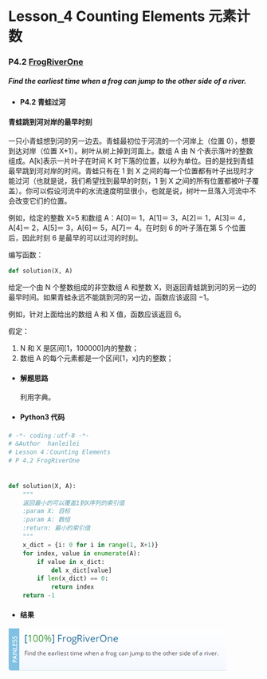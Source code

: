 # Lesson_4 Counting Elements 元素计数

### P4.2 [FrogRiverOne](https://app.codility.com/programmers/lessons/4-counting_elements/frog_river_one/)

##### Find the earliest time when a frog can jump to the other side of a river.

- #### P4.2 青蛙过河

#### 青蛙跳到河对岸的最早时刻

一只小青蛙想到河的另一边去。青蛙最初位于河流的一个河岸上（位置 0），想要到达对岸（位置 X+1）。树叶从树上掉到河面上。数组 A 由 N 个表示落叶的整数组成。A[k]表示一片叶子在时间 K 时下落的位置，以秒为单位。目的是找到青蛙最早跳到河对岸的时间。青蛙只有在 1 到 X 之间的每一个位置都有叶子出现时才能过河（也就是说，我们希望找到最早的时刻，1 到 X 之间的所有位置都被叶子覆盖）。你可以假设河流中的水流速度明显很小，也就是说，树叶一旦落入河流中不会改变它们的位置。

例如，给定的整数 X=5 和数组 A：A[0]＝ 1，A[1]＝ 3，A[2]＝ 1，A[3]＝ 4，A[4]＝ 2，A[5]＝ 3，A[6]＝ 5，A[7]＝ 4。在时刻 6 的叶子落在第 5 个位置后，因此时刻 6 是最早的可以过河的时刻。

编写函数：

```python
def solution(X, A)
```

给定一个由 N 个整数组成的非空数组 A 和整数 X，则返回青蛙跳到河的另一边的最早时间。如果青蛙永远不能跳到河的另一边，函数应该返回 −1。

例如，针对上面给出的数组 A 和 X 值，函数应该返回 6。

假定：

1.  N 和 X 是区间[1，100000]内的整数；
2.  数组 A 的每个元素都是一个区间[1，x]内的整数；

- #### 解题思路

  利用字典。

- #### Python3 代码

```python
# -*- coding：utf-8 -*-
# &Author  hanleilei
# Lesson 4：Counting Elements
# P 4.2 FrogRiverOne


def solution(X, A):
    """
    返回最小的可以覆盖1到X序列的索引值
    :param X: 目标
    :param A: 数组
    :return: 最小的索引值
    """
    x_dict = {i: 0 for i in range(1, X+1)}
    for index, value in enumerate(A):
        if value in x_dict:
            del x_dict[value]
        if len(x_dict) == 0:
            return index
    return -1
```

- #### 结果

![image](https://github.com/Anfany/Codility-Lessons-By-Python3/blob/master/L4_Counting%20Elements/4.2.png)
